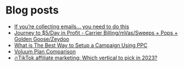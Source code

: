 # Blog posts
<!-- BLOG-POST-LIST:START -->
- [If you’re collecting emails… you need to do this](https://afflift.com/f/threads/if-you%E2%80%99re-collecting-emails%E2%80%A6-you-need-to-do-this.10116/)
- [Journey to $5/Day in Profit - Carrier Billing/mVas/Sweeps + Pops + Golden Goose/Zeydoo](https://afflift.com/f/threads/journey-to-5-day-in-profit-carrier-billing-mvas-sweeps-pops-golden-goose-zeydoo.9971/)
- [What is The Best Way to Setup a Campaign Using PPC](https://afflift.com/f/threads/what-is-the-best-way-to-setup-a-campaign-using-ppc.9953/)
- [Voluum Plan Comparison](https://afflift.com/f/threads/voluum-plan-comparison.10118/)
- [🔥TikTok affiliate marketing: Which vertical to pick in 2023?](https://afflift.com/f/threads/%F0%9F%94%A5tiktok-affiliate-marketing-which-vertical-to-pick-in-2023.10114/)
<!-- BLOG-POST-LIST:END -->
